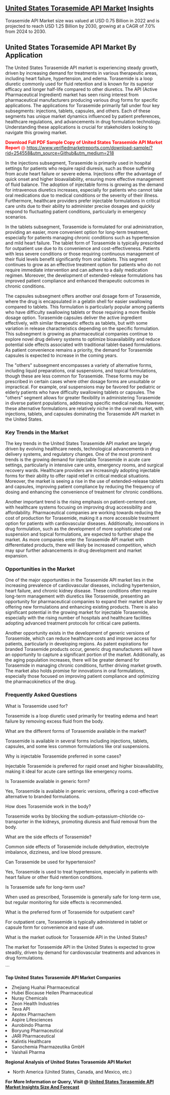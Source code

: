 <h2><a href="https://www.verifiedmarketreports.com/download-sample/?rid=254558&amp;utm_source=Github&amp;utm_medium=218" target="_blank">United States Torasemide API Market</a> Insights</h2><p>Torasemide API Market size was valued at USD 0.75 Billion in 2022 and is projected to reach USD 1.25 Billion by 2030, growing at a CAGR of 7.0% from 2024 to 2030.</p><p> <h2>United States Torasemide API Market By Application</h2> <p>The United States Torasemide API market is experiencing steady growth, driven by increasing demand for treatments in various therapeutic areas, including heart failure, hypertension, and edema. Torasemide is a loop diuretic commonly used for fluid retention and is known for its superior efficacy and longer half-life compared to other diuretics. The API (Active Pharmaceutical Ingredient) market has seen rising interest from pharmaceutical manufacturers producing various drug forms for specific applications. The applications for Torasemide primarily fall under four key subsegments: injections, tablets, capsules, and others. Each of these segments has unique market dynamics influenced by patient preferences, healthcare regulations, and advancements in drug formulation technology. Understanding these applications is crucial for stakeholders looking to navigate this growing market. <p><span class=""><span style="color: #ff0000;"><strong>Download Full PDF Sample Copy of United States Torasemide API Market Report</strong> @ </span><a href="https://www.verifiedmarketreports.com/download-sample/?rid=254558&amp;utm_source=Github&amp;utm_medium=218" target="_blank">https://www.verifiedmarketreports.com/download-sample/?rid=254558&amp;utm_source=Github&amp;utm_medium=218</a></span></p> <p>In the injections subsegment, Torasemide is primarily used in hospital settings for patients who require rapid diuresis, such as those suffering from acute heart failure or severe edema. Injections offer the advantage of quick onset and higher bioavailability, ensuring more effective management of fluid balance. The adoption of injectable forms is growing as the demand for intravenous diuretics increases, especially for patients who cannot take oral medications due to medical conditions or the severity of their illness. Furthermore, healthcare providers prefer injectable formulations in critical care units due to their ability to administer precise dosages and quickly respond to fluctuating patient conditions, particularly in emergency scenarios.</p> <p>In the tablets subsegment, Torasemide is formulated for oral administration, providing an easier, more convenient option for long-term treatment, especially for patients managing chronic conditions such as hypertension and mild heart failure. The tablet form of Torasemide is typically prescribed for outpatient use due to its convenience and cost-effectiveness. Patients with less severe conditions or those requiring continuous management of their fluid levels benefit significantly from oral tablets. This segment continues to grow as an effective treatment option for patients who do not require immediate intervention and can adhere to a daily medication regimen. Moreover, the development of extended-release formulations has improved patient compliance and enhanced therapeutic outcomes in chronic conditions.</p> <p>The capsules subsegment offers another oral dosage form of Torasemide, where the drug is encapsulated in a gelatin shell for easier swallowing compared to tablets. This formulation is particularly popular among patients who have difficulty swallowing tablets or those requiring a more flexible dosage option. Torasemide capsules deliver the active ingredient effectively, with similar therapeutic effects as tablets, but with some variation in release characteristics depending on the specific formulation. This subsegment is growing as pharmaceutical companies continue to explore novel drug delivery systems to optimize bioavailability and reduce potential side effects associated with traditional tablet-based formulations. As patient convenience remains a priority, the demand for Torasemide capsules is expected to increase in the coming years.</p> <p>The "others" subsegment encompasses a variety of alternative forms, including liquid preparations, oral suspensions, and topical formulations, though these are less common for Torasemide. These forms may be prescribed in certain cases where other dosage forms are unsuitable or impractical. For example, oral suspensions may be favored for pediatric or elderly patients who have difficulty swallowing tablets or capsules. The "others" segment allows for greater flexibility in administering Torasemide in diverse patient populations, addressing specific medical needs. However, these alternative formulations are relatively niche in the overall market, with injections, tablets, and capsules dominating the Torasemide API market in the United States.</p> <h3>Key Trends in the Market</h3> <p>The key trends in the United States Torasemide API market are largely driven by evolving healthcare needs, technological advancements in drug delivery systems, and regulatory changes. One of the most prominent trends is the growing demand for injectable Torasemide in acute care settings, particularly in intensive care units, emergency rooms, and surgical recovery wards. Healthcare providers are increasingly adopting injectable forms for their ability to offer rapid relief in critical medical situations. Moreover, the market is seeing a rise in the use of extended-release tablets and capsules, improving patient compliance by reducing the frequency of dosing and enhancing the convenience of treatment for chronic conditions.</p> <p>Another important trend is the rising emphasis on patient-centered care, with healthcare systems focusing on improving drug accessibility and affordability. Pharmaceutical companies are working towards reducing the cost of production for Torasemide, making it a more accessible treatment option for patients with cardiovascular diseases. Additionally, innovations in drug formulation, such as the development of more sophisticated oral suspension and topical formulations, are expected to further shape the market. As more companies enter the Torasemide API market with differentiated products, there will likely be increased competition, which may spur further advancements in drug development and market expansion.</p> <h3>Opportunities in the Market</h3> <p>One of the major opportunities in the Torasemide API market lies in the increasing prevalence of cardiovascular diseases, including hypertension, heart failure, and chronic kidney disease. These conditions often require long-term management with diuretics like Torasemide, presenting an opportunity for pharmaceutical companies to expand their market share by offering new formulations and enhancing existing products. There is also significant potential in the growing market for injectable Torasemide, especially with the rising number of hospitals and healthcare facilities adopting advanced treatment protocols for critical care patients.</p> <p>Another opportunity exists in the development of generic versions of Torasemide, which can reduce healthcare costs and improve access for patients, particularly in developing regions. As patent expirations for branded Torasemide products occur, generic drug manufacturers will have an opportunity to capture a significant portion of the market. Additionally, as the aging population increases, there will be greater demand for Torasemide in managing chronic conditions, further driving market growth. The market also holds promise for innovations in oral formulations, especially those focused on improving patient compliance and optimizing the pharmacokinetics of the drug.</p> <h3>Frequently Asked Questions</h3> <p>What is Torasemide used for?</p> <p>Torasemide is a loop diuretic used primarily for treating edema and heart failure by removing excess fluid from the body.</p> <p>What are the different forms of Torasemide available in the market?</p> <p>Torasemide is available in several forms including injections, tablets, capsules, and some less common formulations like oral suspensions.</p> <p>Why is injectable Torasemide preferred in some cases?</p> <p>Injectable Torasemide is preferred for rapid onset and higher bioavailability, making it ideal for acute care settings like emergency rooms.</p> <p>Is Torasemide available in generic form?</p> <p>Yes, Torasemide is available in generic versions, offering a cost-effective alternative to branded formulations.</p> <p>How does Torasemide work in the body?</p> <p>Torasemide works by blocking the sodium-potassium-chloride co-transporter in the kidneys, promoting diuresis and fluid removal from the body.</p> <p>What are the side effects of Torasemide?</p> <p>Common side effects of Torasemide include dehydration, electrolyte imbalance, dizziness, and low blood pressure.</p> <p>Can Torasemide be used for hypertension?</p> <p>Yes, Torasemide is used to treat hypertension, especially in patients with heart failure or other fluid retention conditions.</p> <p>Is Torasemide safe for long-term use?</p> <p>When used as prescribed, Torasemide is generally safe for long-term use, but regular monitoring for side effects is recommended.</p> <p>What is the preferred form of Torasemide for outpatient care?</p> <p>For outpatient care, Torasemide is typically administered in tablet or capsule form for convenience and ease of use.</p> <p>What is the market outlook for Torasemide API in the United States?</p> <p>The market for Torasemide API in the United States is expected to grow steadily, driven by demand for cardiovascular treatments and advances in drug formulations.</p> ```</p><p><strong>Top United States Torasemide API Market Companies</strong></p><div data-test-id=""><p><li>Zhejiang Huahai Pharmaceutical</li><li> Hubei Biocause Heilen Pharmaceutical</li><li> Nuray Chemicals</li><li> Zeon Health Industries</li><li> Teva API</li><li> Apotex Pharmachem</li><li> Aspire Lifesciences</li><li> Aurobindo Pharma</li><li> Boryung Pharmaceutical</li><li> JARI Pharmaceutical</li><li> Kalintis Healthcare</li><li> Sanochemia Pharmazeutika GmbH</li><li> Vaishali Pharma</li></p><div><strong>Regional Analysis of&nbsp;United States Torasemide API Market</strong></div><ul><li dir="ltr"><p dir="ltr">North America&nbsp;(United States, Canada, and Mexico, etc.)</p></li></ul><p><strong>For More Information or Query, Visit @&nbsp;</strong><strong><a href="https://www.verifiedmarketreports.com/product/torasemide-api-market/?utm_source=Github&amp;utm_medium=218" target="_blank">United States Torasemide API Market Insights Size And Forecast</a></strong></p></div>
